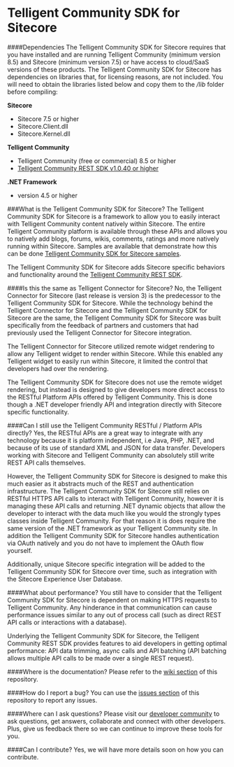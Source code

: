 # Telligent Community SDK for Sitecore
####Dependencies
The Telligent Community SDK for Sitecore requires that you have installed and are running Telligent Community (minimum version 8.5) and Sitecore (minimum version 7.5) or have access to cloud/SaaS versions of these products. The Telligent Community SDK for Sitecore has dependencies on libraries that, for licensing reasons, are not included. You will need to obtain the libraries listed below and copy them to the */lib* folder before compiling:

**Sitecore**
- Sitecore 7.5 or higher
- Sitecore.Client.dll
- Sitecore.Kernel.dll

**Telligent Community**
- Telligent Community (free or commercial) 8.5 or higher
- [Telligent Community REST SDK v1.0.40 or higher](/Telligent/Social-Rest-SDK/)

**.NET Framework**
- version 4.5 or higher

###What is the Telligent Community SDK for Sitecore?
The Telligent Community SDK for Sitecore is a framework to allow you to easily interact with Telligent Community content natively within Sitecore. The entire Telligent Community platform is available through these APIs and allows you to natively add blogs, forums, wikis, comments, ratings and more natively running within Sitecore. Samples are available that demonstrate how this can be done [Telligent Community SDK for Sitecore samples](https://github.com/Telligent/Social-SitecoreSDK-Samples).

The Telligent Community SDK for Sitecore adds Sitecore specific behaviors and functionality around the [Telligent Community REST SDK](https://github.com/Telligent/Social-Rest-SDK/).

####Is this the same as Telligent Connector for Sitecore?
No, the Telligent Connector for Sitecore (last release is version 3) is the predecessor to the Telligent Community SDK for Sitecore. While the technology behind the Telligent Connector for Sitecore and the Telligent Community SDK for Sitecore are the same, the Telligent Community SDK for Sitecore was built specifically from the feedback of partners and customers that had previously used the Telligent Connector for Sitecore integration. 

The Telligent Connector for Sitecore utilized remote widget rendering to allow any Telligent widget to render within Sitecore. While this enabled any Telligent widget to easily run within Sitecore, it limited the control that developers had over the rendering.

The Telligent Community SDK for Sitecore does not use the remote widget rendering, but instead is designed to give developers more direct access to the RESTful Platform APIs offered by Telligent Community. This is done though a .NET developer friendly API and integration directly with Sitecore specific functionality.

####Can I still use the Telligent Community RESTful / Platform APIs directly?
Yes, the RESTful APIs are a great way to integrate with any technology because it is platform independent, i.e Java, PHP, .NET, and because of its use of standard XML and JSON for data transfer. Developers working with Sitecore and Telligent Community can absolutely still write REST API calls themselves.

However, the Telligent Community SDK for Sitecore is designed to make this much easier as it abstracts much of the REST and authentication infrastructure. The Telligent Community SDK for Sitecore still relies on RESTful HTTPS API calls to interact with Telligent Community, however it is managing these API calls and returning .NET dynamic objects that allow the developer to interact with the data much like you would the strongly types classes inside Telligent Community. For that reason it is does require the same version of the .NET framework as your Telligent Community site. In addition the Telligent Community SDK for Sitecore handles authentication via OAuth natively and you do not have to implement the OAuth flow yourself.

Additionally, unique Sitecore specific integration will be added to the Telligent Community SDK for Sitecore over time, such as integration with the Sitecore Experience User Database.

####What about performance?
You still have to consider that the Telligent Community SDK for Sitecore is dependent on making HTTPS requests to Telligent Community. Any hinderance in that communication can cause performance issues similar to any out of process call (such as direct REST API calls or interactions with a database).

Underlying the Telligent Community SDK for Sitecore, the Telligent Community REST SDK provides features to aid developers in getting optimal performance: API data trimming, async calls and API batching (API batching allows multiple API calls to be made over a single REST request).

####Where is the documentation?
Please refer to the [wiki section](https://github.com/Telligent/Social-Sitecore-SDK/wiki/) of this repository.

####How do I report a bug?
You can use the [issues section](https://github.com/Telligent/Social-Sitecore-SDK/issues/) of this repository to report any issues.

####Where can I ask questions?
Please visit our [developer community](http://community.telligent.com/community/f/554) to ask questions, get answers, collaborate and connect with other developers. Plus, give us feedback there so we can continue to improve these tools for you.

####Can I contribute?
Yes, we will have more details soon on how you can contribute.

